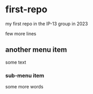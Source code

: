 # first-repo

my first repo in the ІР-13 group in 2023

few more lines

## another menu item
some text

### sub-menu item
some more words
